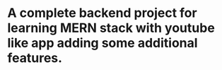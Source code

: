 # A complete backend project for learning MERN stack with youtube like app adding some additional features.